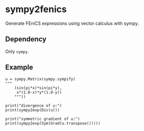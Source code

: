 sympy2fenics
============

Generate FEniCS expressions using vector calculus with sympy.

Dependency
----------

Only `sympy`.

Example
-------

    u = sympy.Matrix(sympy.sympify(
    """
        (sin(pi*x)*sin(pi*y),
         x*(1.0-x)*y*(1.0-y))
        """))

    print("divergence of u:")
    print(sympy2exp(Div(u)))

    print("symmetric gradient of u:")
    print(sympy2exp(Sym(Grad(u.transpose()))))
